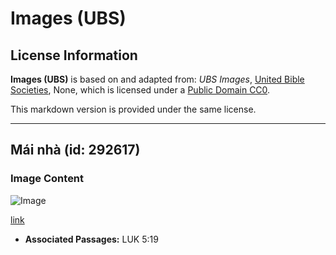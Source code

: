 # Images (UBS)

## License Information

**Images (UBS)** is based on and adapted from: _UBS Images_, [United Bible Societies](https://unitedbiblesocieties.org/), None, which is licensed under a [Public Domain CC0](https://creativecommons.org/public-domain/cc0/).

This markdown version is provided under the same license.



--------------------------------

## Mái nhà (id: 292617)

### Image Content

![Image](https://cdn.aquifer.bible/aquifer-content/resources/Media/WEB-0407_roof.jpg)

[link](https://cdn.aquifer.bible/aquifer-content/resources/Media/WEB-0407_roof.jpg)

* **Associated Passages:** LUK 5:19

